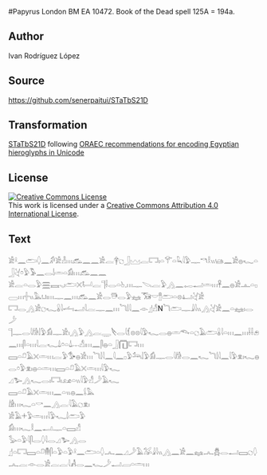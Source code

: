 #Papyrus London BM EA 10472. Book of the Dead spell 125A = 194a.

## Author 

Ivan Rodríguez López

## Source 

https://github.com/senerpaitui/STaTbS21D

## Transformation 

[STaTbS21D](https://senerpaitui.github.io/STaTbS21D/) following [ORAEC recommendations for encoding Egyptian hieroglyphs in Unicode](https://github.com/oraec/recommendations-encoding-hieroglyphs)

## License 

<a rel="license" href="http://creativecommons.org/licenses/by/4.0/"><img alt="Creative Commons License" style="border-width:0" src="https://i.creativecommons.org/l/by/4.0/88x31.png" /></a><br />This work is licensed under a <a rel="license" href="http://creativecommons.org/licenses/by/4.0/">Creative Commons Attribution 4.0 International License</a>.

## Text 

<hiero>𓀀𓍲𓈖𓂧𓆭𓈖𓀔𓀀𓁐𓏥𓃹𓈖𓈖𓀀𓐛𓋁𓐎𓃀𓈉𓐛𓉐𓏤𓏏𓄝𓏏𓆗𓇋𓅱𓊃𓎔𓎛𓏭𓊞𓈖𓀀𓐍𓆑𓏏𓃀𓋔𓏌𓅱𓅣𓈖𓂋𓌃𓏛𓏏𓀁𓏥𓃹𓈖𓈖<br>
𓀀𓐛𓏏𓂋𓅱𓈗𓈘𓈅𓏤𓂧𓏴𓂡𓐛𓊹𓌢𓂋𓏏𓊸𓈒𓏥𓊃𓌫𓐛𓅱𓂻𓈖𓉻𓂝𓏛𓏥𓋹𓈖𓐍𓀀𓊵𓏏𓊪𓈀𓏥𓏶𓏭𓅓𓂓𓏤𓏥𓊃𓈖𓏥𓃹𓈖𓀀𓂋𓇥𓂋𓅱𓈐𓃝𓎟𓊽𓂧𓏏𓊖𓂞𓋔𓀀<br>
𓉐𓂋𓂻𓀀𓐎𓆑𓏇𓇋𓌡𓏤𓂝𓇋𓐛𓊃𓈖𓏥<rubrum>𓆓𓌃𓇋𓈖</rubrum>𓁹𓊨𓀭N𓆓𓂧𓊃𓇍𓇋𓏭𓂻𓋔𓀀𓈖𓏏𓈐𓏤𓂋𓌳<br>
𓊹𓊃𓂋𓇋𓀙𓌃𓅱𓀁𓊃𓀀𓏤𓂻𓅱𓂻𓐛𓇾𓌸𓂋𓇋𓆴𓊖𓊖𓇋𓅱𓆑𓂋𓐍𓏛𓆞𓏏𓐎𓄿𓂧𓏇𓇋𓏏𓏥𓈖𓏥𓌢𓌢𓂉𓈖𓏥𓋴𓏏𓏥𓇋𓐛𓆑𓍑𓏌𓏏𓍑𓐖𓀭𓏤𓏥𓈖𓋴𓐍𓏏𓃀𓉧𓉐𓏥<br>
𓈙𓏏𓍔𓄿𓏴𓏛𓏥𓐛𓅱𓅜𓐍𓀀𓏥<rubrum>𓆓𓌃𓇋𓈖</rubrum>𓇋𓈖𓊪𓅱𓃢𓌃𓅱𓀁𓊃𓂋𓇋𓀙𓂋𓈖𓆑<rubrum>𓆓𓌃𓇋𓈖</rubrum>𓇋𓅱𓁷𓏤𓆑𓐍𓂋𓏌𓅱𓁷𓏤𓐍𓏏𓏛𓏥𓈙𓏏𓍔𓄿𓏴𓏛𓏥𓇋𓅱𓆑<br>
𓈎𓅧𓂻𓆑𓂋𓏤𓉐𓏤𓃭𓏏𓏭𓇋𓅱𓀭𓌳𓄿𓆑<br>
𓈙𓏏𓍔𓄿𓏴𓏛𓏥𓈖𓏏𓏭𓐍𓈖𓌰𓅓<br>
𓀚𓏥𓆑𓏏𓎡𓈖𓂻𓐛𓇋𓄿𓐎𓁷𓏤<br>
𓀀𓄿𓇬𓅱𓏛𓏥𓇋𓅱𓆑𓌃𓂧𓅱<br>
𓀁𓏥𓆑𓎛𓈖𓂝𓊃𓏏𓈙𓀭<br>
𓅭𓏏𓅱𓇋𓋴𓂋𓆭𓇋𓂋𓈎𓅧𓂻𓂋<br>
𓊨𓏏𓉐𓈙𓏏𓍔𓄟𓋴𓏏𓅱𓏏𓅱𓍲𓈖𓂧𓏏𓆭𓂜𓈖𓈎𓌳𓄿𓅮𓇍𓇋𓏭𓂻𓈖𓀀𓈖𓈐𓂜𓆣𓂋𓂝𓈙𓐎𓆭𓂜𓐛𓁹𓂋𓀀𓐛𓐛𓇋𓀻𓂋𓈖𓆑𓌳𓂝𓐙𓏏𓏛𓏥<br></hiero>